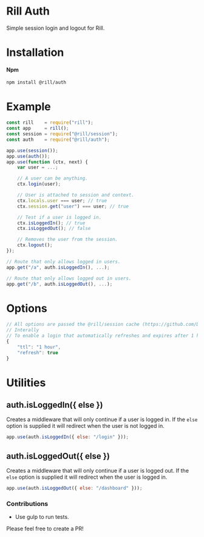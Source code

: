 # Rill Auth
Simple session login and logout for Rill.

# Installation

#### Npm
```console
npm install @rill/auth
```

# Example

```js
const rill    = require("rill");
const app     = rill();
const session = require("@rill/session");
const auth    = require("@rill/auth");

app.use(session());
app.use(auth());
app.use(function (ctx, next) {
	var user = ...;

	// A user can be anything.
	ctx.login(user);

	// User is attached to session and context.
	ctx.locals.user === user; // true
	ctx.session.get("user") === user; // true

	// Test if a user is logged in.
	ctx.isLoggedIn(); // true
	ctx.isLoggedOut(); // false

	// Removes the user from the session.
	ctx.logout();
});

// Route that only allows logged in users.
app.get("/a", auth.isLoggedIn(), ...);

// Route that only allows logged out in users.
app.get("/b", auth.isLoggedOut(), ...);
```

# Options

```js
// All options are passed the @rill/session cache (https://github.com/DylanPiercey/receptacle#user-content-setkey-value-options).
// Interally
// To enable a login that automatically refreshes and expires after 1 hour of inactivity you can use:
{
	"ttl": "1 hour",
	"refresh": true
}
```

# Utilities

## auth.isLoggedIn({ else })
Creates a middleware that will only continue if a user is logged in.
If the `else` option is supplied it will redirect when the user is not logged in.

```js
app.use(auth.isLoggedIn({ else: "/login" }));
```

## auth.isLoggedOut({ else })
Creates a middleware that will only continue if a user is logged out.
If the `else` option is supplied it will redirect when the user is logged in.

```js
app.use(auth.isLoggedOut({ else: "/dashboard" }));
```

### Contributions

* Use gulp to run tests.

Please feel free to create a PR!

